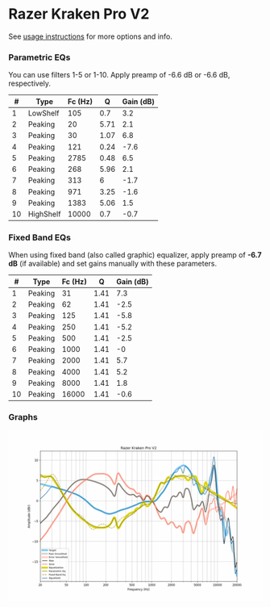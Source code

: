 # Razer Kraken Pro V2
See [usage instructions](https://github.com/jaakkopasanen/AutoEq#usage) for more options and info.

### Parametric EQs
You can use filters 1-5 or 1-10. Apply preamp of -6.6 dB or -6.6 dB, respectively.

|   # | Type      |   Fc (Hz) |    Q |   Gain (dB) |
|-----|-----------|-----------|------|-------------|
|   1 | LowShelf  |       105 | 0.7  |         3.2 |
|   2 | Peaking   |        20 | 5.71 |         2.1 |
|   3 | Peaking   |        30 | 1.07 |         6.8 |
|   4 | Peaking   |       121 | 0.24 |        -7.6 |
|   5 | Peaking   |      2785 | 0.48 |         6.5 |
|   6 | Peaking   |       268 | 5.96 |         2.1 |
|   7 | Peaking   |       313 | 6    |        -1.7 |
|   8 | Peaking   |       971 | 3.25 |        -1.6 |
|   9 | Peaking   |      1383 | 5.06 |         1.5 |
|  10 | HighShelf |     10000 | 0.7  |        -0.7 |

### Fixed Band EQs
When using fixed band (also called graphic) equalizer, apply preamp of **-6.7 dB** (if available) and set gains manually with these parameters.

|   # | Type    |   Fc (Hz) |    Q |   Gain (dB) |
|-----|---------|-----------|------|-------------|
|   1 | Peaking |        31 | 1.41 |         7.3 |
|   2 | Peaking |        62 | 1.41 |        -2.5 |
|   3 | Peaking |       125 | 1.41 |        -5.8 |
|   4 | Peaking |       250 | 1.41 |        -5.2 |
|   5 | Peaking |       500 | 1.41 |        -2.5 |
|   6 | Peaking |      1000 | 1.41 |        -0   |
|   7 | Peaking |      2000 | 1.41 |         5.7 |
|   8 | Peaking |      4000 | 1.41 |         5.2 |
|   9 | Peaking |      8000 | 1.41 |         1.8 |
|  10 | Peaking |     16000 | 1.41 |        -0.6 |

### Graphs
![](./Razer%20Kraken%20Pro%20V2.png)
